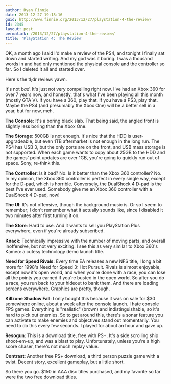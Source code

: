 ```yaml
---
author: Ryan Finnie
date: 2013-12-27 19:18:16
guid: http://www.finnie.org/2013/12/27/playstation-4-the-review/
id: 2345
layout: post
permalink: /2013/12/27/playstation-4-the-review/
title: 'PlayStation 4: The Review'
---
```

OK, a month ago I said I'd make a review of the PS4, and tonight I finally sat down and started writing. And my god was it boring. I was a thousand words in and had only mentioned the physical console and the controller so far. So I deleted it all and started over.

Here's the tl;dr review: yawn.

It's not _bad_. It's just not very compelling right now. I've had an Xbox 360 for over 7 years now, and honestly, that's what I've been playing all this month (mostly GTA V). If you have a 360, play that. If you have a PS3, play that. Maybe the PS4 (and presumably the Xbox One) will be a better sell in a year, but for now, meh.

**The Console**: It's a boring black slab. That being said, the angled front is slightly less boring than the Xbox One.

**The Storage**: 500GB is not enough. It's nice that the HDD is user-upgradeable, but even 1TB aftermarket is not enough in the long run. The PS4 has USB 3, but the only ports are on the front, and USB mass storage is not supported. When each game wants to copy about 25GB to the HDD and the games' point updates are over 1GB, you're going to quickly run out of space. Sony, re-think this.

**The Controller**: Is it bad? No. Is it better than the Xbox 360 controller? No. In my opinion, the Xbox 360 controller is perfect in every single way, except for the D-pad, which is horrible. Conversely, the DualShock 4 D-pad is the best I've ever used. Somebody give me an Xbox 360 controller with a DualShock 4 D-pad, now!

**The UI**: It's not offensive, though the background music is. Or so I seem to remember; I don't remember what it actually sounds like, since I disabled it two minutes after first turning it on.

**The Store**: Hard to use. And it wants to sell you PlayStation Plus everywhere, even if you're already subscribed.

**Knack**: Technically impressive with the number of moving parts, and overall inoffensive, but not very exciting. I see this as very similar to Xbox 360's Kameo: a cutesy technology demo launch title.

**Need for Speed Rivals**: Every time EA releases a new NFS title, I long a bit more for 1998's Need for Speed 3: Hot Pursuit. Rivals is almost enjoyable, except now it's open world, and when you're done with a race, you can lose all the points you earned if you're busted in the open world. So after you do a race, you run back to your hideout to bank them. And there are loading screens everywhere. Graphics are pretty, though.

**Killzone Shadow Fall**: I only bought this because it was on sale for $30 somewhere online, about a week after the console launch. I hate console FPS games. Everything is "realistic" (brown) and indistinguishable, so it's hard to pick out enemies. So to get around this, there's a sonar feature you can activate to make enemies and objectives stand out momentarily. You need to do this every few seconds. I played for about an hour and gave up.

**Resogun**: This is a download title, free with PS+. It's a side scrolling ship shoot-em-up, and was a blast to play. Unfortunately, unless you're a high score chaser, there's not much replay value.

**Contrast**: Another free PS+ download, a third person puzzle game with a twist. Decent story, excellent gameplay, but a little short.

So there you go. $150 in AAA disc titles purchased, and my favorite so far were the two free download titles.
